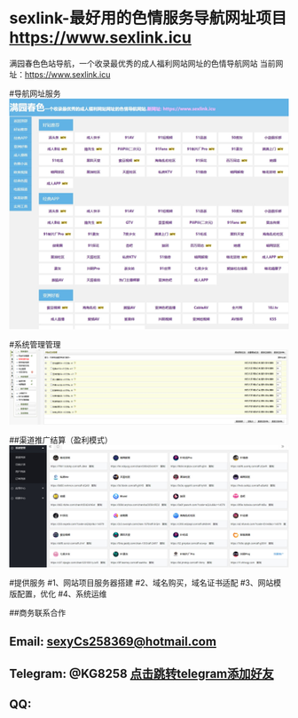 # sexlink-最好用的色情服务导航网址项目 https://www.sexlink.icu
满园春色色站导航，一个收录最优秀的成人福利网站网址的色情导航网站  当前网址：https://www.sexlink.icu

#导航网址服务
![img](https://raw.githubusercontent.com/lzkandlt/sexlink/main/1.png)

#系统管理管理
![img](https://raw.githubusercontent.com/lzkandlt/sexlink/main/2.png)

##渠道推广结算（盈利模式）
![img](https://raw.githubusercontent.com/lzkandlt/sexlink/main/3.png)

#提供服务
#1、网站项目服务器搭建
#2、域名购买，域名证书适配
#3、网站模版配置，优化
#4、系统运维

##商务联系合作
## Email: sexyCs258369@hotmail.com
## Telegram: @KG8258 [点击跳转telegram添加好友](https://t.me/KG8258)
## QQ:
